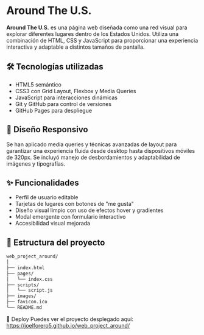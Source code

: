 # Around The U.S.

**Around The U.S.** es una página web diseñada como una red visual para explorar diferentes lugares dentro de los Estados Unidos. Utiliza una combinación de HTML, CSS y JavaScript para proporcionar una experiencia interactiva y adaptable a distintos tamaños de pantalla.

## 🛠️ Tecnologías utilizadas

- HTML5 semántico
- CSS3 con Grid Layout, Flexbox y Media Queries
- JavaScript para interacciones dinámicas
- Git y GitHub para control de versiones
- GitHub Pages para despliegue

## 📱 Diseño Responsivo

Se han aplicado media queries y técnicas avanzadas de layout para garantizar una experiencia fluida desde desktop hasta dispositivos móviles de 320px. Se incluyó manejo de desbordamientos y adaptabilidad de imágenes y tipografías.

## ✨ Funcionalidades

- Perfil de usuario editable
- Tarjetas de lugares con botones de "me gusta"
- Diseño visual limpio con uso de efectos hover y gradientes
- Modal emergente con formulario interactivo
- Accesibilidad visual mejorada

## 📁 Estructura del proyecto

```bash
web_project_around/
│
├── index.html
├── pages/
│   └── index.css
├── scripts/
│   └── script.js
├── images/
├── favicon.ico
└── README.md

```

🚀 Deploy
Puedes ver el proyecto desplegado aquí: https://joelforero5.github.io/web_project_around/
